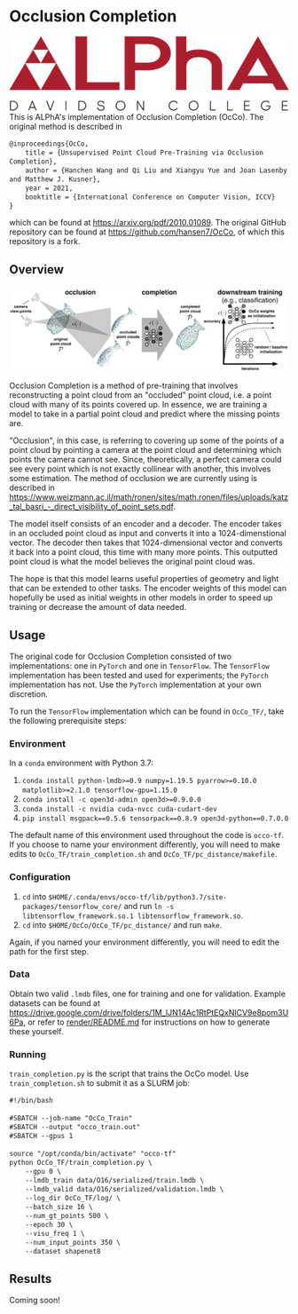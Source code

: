 # Occlusion Completion
![ALPhA Logo](assets/alpha_logo.png)
This is ALPhA's implementation of Occlusion Completion (OcCo). The original method is described in 

```
@inproceedings{OcCo,
	title = {Unsupervised Point Cloud Pre-Training via Occlusion Completion},
	author = {Hanchen Wang and Qi Liu and Xiangyu Yue and Joan Lasenby and Matthew J. Kusner},
	year = 2021,
	booktitle = {International Conference on Computer Vision, ICCV}
}
```

which can be found at https://arxiv.org/pdf/2010.01089.
The original GitHub repository can be found at https://github.com/hansen7/OcCo, of which this repository is a fork.

## Overview

![Overview Diagram](assets/overview.png)

Occlusion Completion is a method of pre-training that involves reconstructing a point cloud from an "occluded" point cloud, i.e. a point cloud with many of its points covered up. In essence, we are training a model to take in a partial point cloud and predict where the missing points are.

"Occlusion", in this case, is referring to covering up some of the points of a point cloud by pointing a camera at the point cloud and determining which points the camera cannot see. Since, theoretically, a perfect camera could see every point which is not exactly collinear with another, this involves some estimation. The method of occlusion we are currently using is described in https://www.weizmann.ac.il/math/ronen/sites/math.ronen/files/uploads/katz_tal_basri_-_direct_visibility_of_point_sets.pdf.

The model itself consists of an encoder and a decoder. The encoder takes in an occluded point cloud as input and converts it into a 1024-dimenstional vector. The decoder then takes that 1024-dimensional vector and converts it back into a point cloud, this time with many more points. This outputted point cloud is what the model believes the original point cloud was.

The hope is that this model learns useful properties of geometry and light that can be extended to other tasks. The encoder weights of this model can hopefully be used as initial weights in other models in order to speed up training or decrease the amount of data needed.

## Usage

The original code for Occlusion Completion consisted of two implementations: one in `PyTorch` and one in `TensorFlow`. The `TensorFlow` implementation has been tested and used for experiments; the `PyTorch` implementation has not. Use the `PyTorch` implementation at your own discretion.

To run the `TensorFlow` implementation which can be found in `OcCo_TF/`, take the following prerequisite steps:

### Environment
In a `conda` environment with Python 3.7:
1. `conda install python-lmdb>=0.9 numpy=1.19.5 pyarrow>=0.10.0 matplotlib>=2.1.0 tensorflow-gpu=1.15.0`
2. `conda install -c open3d-admin open3d>=0.9.0.0`
3. `conda install -c nvidia cuda-nvcc cuda-cudart-dev`
4. `pip install msgpack==0.5.6 tensorpack==0.8.9 open3d-python==0.7.0.0`

The default name of this environment used throughout the code is `occo-tf`. If you choose to name your environment differently, you will need to make edits to `OcCo_TF/train_completion.sh` and `OcCo_TF/pc_distance/makefile`.

### Configuration
1. `cd` into `$HOME/.conda/envs/occo-tf/lib/python3.7/site-packages/tensorflow_core/` and run `ln -s libtensorflow_framework.so.1 libtensorflow_framework.so`.
2. `cd` into `$HOME/OcCo/OcCo_TF/pc_distance/` and run `make`.

Again, if you named your environment differently, you will need to edit the path for the first step.

### Data
Obtain two valid `.lmdb` files, one for training and one for validation. Example datasets can be found at https://drive.google.com/drive/folders/1M_lJN14Ac1RtPtEQxNlCV9e8pom3U6Pa, or refer to <a href="render/README.md">render/README.md</a> for instructions on how to generate these yourself.

### Running

`train_completion.py` is the script that trains the OcCo model. Use `train_completion.sh` to submit it as a SLURM job:
```
#!/bin/bash

#SBATCH --job-name "OcCo_Train"
#SBATCH --output "occo_train.out"
#SBATCH --gpus 1

source "/opt/conda/bin/activate" "occo-tf"
python OcCo_TF/train_completion.py \
    --gpu 0 \
    --lmdb_train data/O16/serialized/train.lmdb \
    --lmdb_valid data/O16/serialized/validation.lmdb \
    --log_dir OcCo_TF/log/ \
    --batch_size 16 \
    --num_gt_points 500 \
    --epoch 30 \
    --visu_freq 1 \
    --num_input_points 350 \
    --dataset shapenet8
```

## Results

Coming soon!